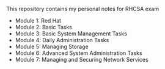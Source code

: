 This repository contains my personal notes for RHCSA exam

- Module 1: Red Hat
- Module 2: Basic Tasks
- Module 3: Basic System Management Tasks
- Module 4: Daily Administration Tasks
- Module 5: Managing Storage
- Module 6: Advanced System Administration Tasks
- Module 7: Managing and Securing Network Services


